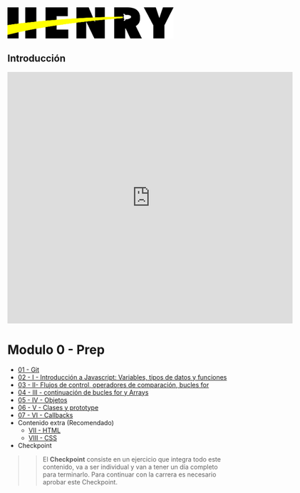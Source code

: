 <img  src='./logo.png' height='70px'>

## Introducción

<iframe src="https://player.vimeo.com/video/426044757" width="640" height="564" frameborder="0" allow="autoplay; fullscreen" allowfullscreen></iframe>

# Modulo 0 - Prep

* [01 - Git](./01-Git)
* [02 - I - Introducción a Javascript: Variables, tipos de datos y funciones](./02-JS-I)
* [03 - II- Flujos de control, operadores de comparación, bucles for](./03-JS-II)
* [04 - III - continuación de bucles for y Arrays](./04-JS-III)
* [05 - IV - Objetos](./05-JS-IV)
* [06 - V - Clases y prototype](./06-JS-V)
* [07 - VI - Callbacks](./07-JS-VI)
 * Contenido extra (Recomendado)
    - [VII - HTML](./08-HTML)
    - [VIII - CSS](./09-CSS-Positioning)
* Checkpoint

>> El **Checkpoint** consiste en un ejercicio que integra todo este contenido, va a ser individual y van a tener un día completo para terminarlo. Para continuar con la carrera es necesario aprobar este Checkpoint.

